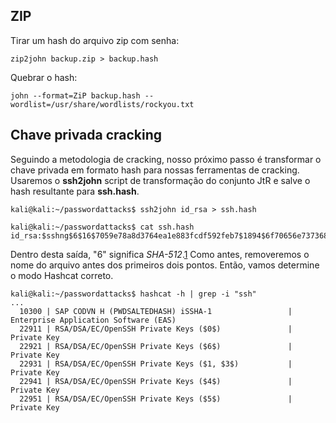 
## ZIP

Tirar um hash do arquivo zip com senha:

```
zip2john backup.zip > backup.hash
```

Quebrar o hash:

```
john --format=ZiP backup.hash --wordlist=/usr/share/wordlists/rockyou.txt
```



## Chave privada cracking

Seguindo a metodologia de cracking, nosso próximo passo é transformar o chave privada em formato hash para nossas ferramentas de cracking. Usaremos o **ssh2john** script de transformação do conjunto JtR e salve o hash resultante para **ssh.hash**.

```shell
kali@kali:~/passwordattacks$ ssh2john id_rsa > ssh.hash

kali@kali:~/passwordattacks$ cat ssh.hash
id_rsa:$sshng$6$16$7059e78a8d3764ea1e883fcdf592feb7$1894$6f70656e7373682d6b65792d7631000000000a6165733235362d6374720000000662637279707400000018000000107059e78a8d3764ea1e883fcdf592feb7000000100000000100000197000000077373682...
```

Dentro desta saída, "$6$" significa _SHA-512_.[1](https://portal.offsec.com/courses/pen-200/books-and-videos/modal/modules/password-attacks/password-cracking-fundamentals/ssh-private-key-passphrase#fn1) Como antes, removeremos o nome do arquivo antes dos primeiros dois pontos. Então, vamos determine o modo Hashcat correto.

```shell
kali@kali:~/passwordattacks$ hashcat -h | grep -i "ssh" 
...
  10300 | SAP CODVN H (PWDSALTEDHASH) iSSHA-1                 | Enterprise Application Software (EAS)
  22911 | RSA/DSA/EC/OpenSSH Private Keys ($0$)               | Private Key
  22921 | RSA/DSA/EC/OpenSSH Private Keys ($6$)               | Private Key
  22931 | RSA/DSA/EC/OpenSSH Private Keys ($1, $3$)           | Private Key
  22941 | RSA/DSA/EC/OpenSSH Private Keys ($4$)               | Private Key
  22951 | RSA/DSA/EC/OpenSSH Private Keys ($5$)               | Private Key
```
